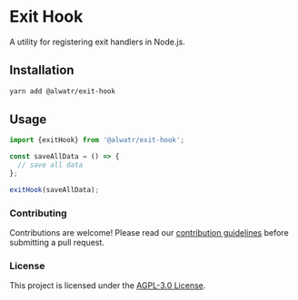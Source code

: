 # Exit Hook

A utility for registering exit handlers in Node.js.

## Installation

```bash
yarn add @alwatr/exit-hook
```

## Usage

```typescript
import {exitHook} from '@alwatr/exit-hook';

const saveAllData = () => {
  // save all data
};

exitHook(saveAllData);
```

### Contributing

Contributions are welcome! Please read our [contribution guidelines](https://github.com/Alwatr/.github/blob/next/CONTRIBUTING.md) before submitting a pull request.

### License

This project is licensed under the [AGPL-3.0 License](LICENSE).
